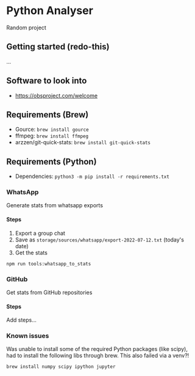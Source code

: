 # Python Analyser
Random project

## Getting started (redo-this)
...
## Software to look into
- https://obsproject.com/welcome

## Requirements (Brew)
- Gource: `brew install gource`
- ffmpeg: `brew install ffmpeg`
- arzzen/git-quick-stats: `brew install git-quick-stats`

## Requirements (Python)
- Dependencies: `python3 -m pip install -r requirements.txt`

### WhatsApp
Generate stats from whatsapp exports

#### Steps 
1. Export a group chat 
2. Save as `storage/sources/whatsapp/export-2022-07-12.txt` (today's date)
3. Get the stats
```
npm run tools:whatsapp_to_stats
```

### GitHub
Get stats from GitHub repositories

#### Steps
Add steps...

### Known issues
Was unable to install some of the required Python packages (like scipy), had to 
install the following libs through brew. This also failed via a venv?!
```
brew install numpy scipy ipython jupyter
```
